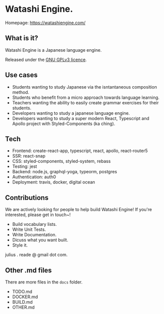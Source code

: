 # Watashi Engine.

Homepage: https://watashiengine.com/ 

## What is it?

Watashi Engine is a Japanese language engine.

Released under the [GNU GPLv3 licence](https://github.com/dottjt/watashi-engine/blob/master/LICENSE).

## Use cases

  - Students wanting to study Japanese via the isntantaneous composition method.
  - Students who benefit from a micro approach towards language learning.
  - Teachers wanting the ability to easily create grammar exercises for their students.
  - Developers wanting to study a japanese language engine.
  - Developers wanting to study a super modern React, Typescript and Apollo project with Styled-Components (ka ching). 

## Tech

- Frontend: create-react-app, typescript, react, apollo, react-router5
- SSR: react-snap
- CSS: styled-components, styled-system, rebass
- Testing: jest
- Backend: node.js, graphql-yoga, typeorm, postgres
- Authentication: auth0
- Deployment: travis, docker, digital ocean

## Contributions

We are actively looking for people to help build Watashi Engine! If you're interested, please get in touch~!

- Build vocabulary lists.
- Write Unit Tests.
- Write Documentation.
- Dicuss what you want built. 
- Style it. 

julius . reade @ gmail dot com. 

## Other .md files

There are more files in the `docs` folder.

- TODO.md
- DOCKER.md
- BUILD.md
- OTHER.md
